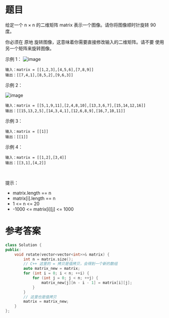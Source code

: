 # 题目
给定一个 n × n 的二维矩阵 matrix 表示一个图像。请你将图像顺时针旋转 90 度。

你必须在 原地 旋转图像，这意味着你需要直接修改输入的二维矩阵。请不要 使用另一个矩阵来旋转图像。

示例 1：
![image](https://user-images.githubusercontent.com/59190045/125046993-1b8dda00-e0d1-11eb-803f-cfd98e65e88f.png)

    输入：matrix = [[1,2,3],[4,5,6],[7,8,9]]
    输出：[[7,4,1],[8,5,2],[9,6,3]]

示例 2：

![image](https://user-images.githubusercontent.com/59190045/125047045-27799c00-e0d1-11eb-8707-2f499d687da1.png)

    输入：matrix = [[5,1,9,11],[2,4,8,10],[13,3,6,7],[15,14,12,16]]
    输出：[[15,13,2,5],[14,3,4,1],[12,6,8,9],[16,7,10,11]]

示例 3：

    输入：matrix = [[1]]
    输出：[[1]]
示例 4：

    输入：matrix = [[1,2],[3,4]]
    输出：[[3,1],[4,2]]
 

提示：

* matrix.length == n
* matrix[i].length == n
* 1 <= n <= 20
* -1000 <= matrix[i][j] <= 1000

# 参考答案
```c++
class Solution {
public:
    void rotate(vector<vector<int>>& matrix) {
        int n = matrix.size();
        // C++ 这里的 = 拷贝是值拷贝，会得到一个新的数组
        auto matrix_new = matrix;
        for (int i = 0; i < n; ++i) {
            for (int j = 0; j < n; ++j) {
                matrix_new[j][n - i - 1] = matrix[i][j];
            }
        }
        // 这里也是值拷贝
        matrix = matrix_new;
    }
};
